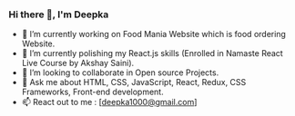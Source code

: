 ### Hi there 👋, I'm Deepka



- 🔭 I’m currently working on Food Mania Website which is food ordering Website.
- 🌱 I’m currently polishing my React.js skills (Enrolled in Namaste React Live Course by Akshay Saini).
- 👯 I’m looking to collaborate in Open source Projects.
- 💬 Ask me about HTML, CSS, JavaScript, React, Redux, CSS Frameworks, Front-end development.
- 📫 React out to me : [deepka1000@gmail.com]


